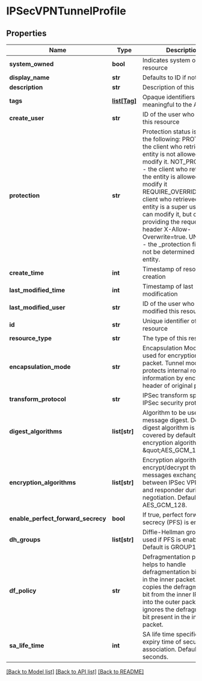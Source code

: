# IPSecVPNTunnelProfile

## Properties
Name | Type | Description | Notes
------------ | ------------- | ------------- | -------------
**system_owned** | **bool** | Indicates system owned resource | [optional] 
**display_name** | **str** | Defaults to ID if not set | [optional] 
**description** | **str** | Description of this resource | [optional] 
**tags** | [**list[Tag]**](Tag.md) | Opaque identifiers meaningful to the API user | [optional] 
**create_user** | **str** | ID of the user who created this resource | [optional] 
**protection** | **str** | Protection status is one of the following: PROTECTED - the client who retrieved the entity is not allowed             to modify it. NOT_PROTECTED - the client who retrieved the entity is allowed                 to modify it REQUIRE_OVERRIDE - the client who retrieved the entity is a super                    user and can modify it, but only when providing                    the request header X-Allow-Overwrite&#x3D;true. UNKNOWN - the _protection field could not be determined for this           entity.  | [optional] 
**create_time** | **int** | Timestamp of resource creation | [optional] 
**last_modified_time** | **int** | Timestamp of last modification | [optional] 
**last_modified_user** | **str** | ID of the user who last modified this resource | [optional] 
**id** | **str** | Unique identifier of this resource | [optional] 
**resource_type** | **str** | The type of this resource. | [optional] 
**encapsulation_mode** | **str** | Encapsulation Mode to be used for encryption of packet. Tunnel mode protects internal routing information by encrypting IP header of original packet. | [optional] [default to 'TUNNEL_MODE']
**transform_protocol** | **str** | IPSec transform specifies IPSec security protocol. | [optional] [default to 'ESP']
**digest_algorithms** | **list[str]** | Algorithm to be used for message digest. Default digest algorithm is implicitly covered by default encryption algorithm \&quot;AES_GCM_128\&quot;. | [optional] 
**encryption_algorithms** | **list[str]** | Encryption algorithm to encrypt/decrypt the messages exchanged between IPSec VPN initiator and responder during tunnel negotiation. Default is AES_GCM_128. | [optional] 
**enable_perfect_forward_secrecy** | **bool** | If true, perfect forward secrecy (PFS) is enabled. | [optional] [default to True]
**dh_groups** | **list[str]** | Diffie-Hellman group to be used if PFS is enabled. Default is GROUP14. | [optional] 
**df_policy** | **str** | Defragmentation policy helps to handle defragmentation bit present in the inner packet. COPY copies the defragmentation bit from the inner IP packet into the outer packet. CLEAR ignores the defragmentation bit present in the inner packet. | [optional] [default to 'COPY']
**sa_life_time** | **int** | SA life time specifies the expiry time of security association. Default is 3600 seconds.  | [optional] [default to 3600]

[[Back to Model list]](../README.md#documentation-for-models) [[Back to API list]](../README.md#documentation-for-api-endpoints) [[Back to README]](../README.md)

